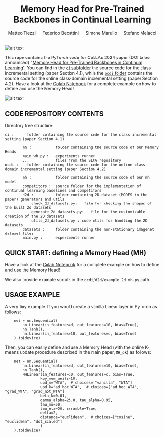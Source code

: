 
<div align="center">
  
  <div>
  <h1>Memory Head for Pre-Trained Backbones in Continual Learning</h1>
  </div>

  <div>
      Matteo Tiezzi &emsp; Federico Becattini &emsp; Simone Marullo &emsp; Stefano Melacci
  </div>
  <br/>

</div>

![alt text](img/mh.png "Memory Head")


This repo contains the PyTorch code for CoLLAs 2024 paper  (DOI to be announced) "[Memory Head for Pre-Trained Backbones in Continual Learning](https://lifelong-ml.cc/Conferences/2024/acceptedpapersandvideos/conf-2024-1)".
You can find in the [`ci` subfolder](https://github.com/sailab-code/memory_head/tree/main/ci) the source code for the class incremental setting (paper Section 4.1), while the [`ocdi` folder](https://github.com/sailab-code/memory_head/tree/main/ocdi) contains the source code for the online class-domain incremental setting (paper Section 4.2). Have a look at the [Colab Notebook](https://github.com/sailab-code/memory_head/blob/main/mh_example.ipynb) for a complete example on how to define and use the Memory Head!



![alt text](img/dec.png "Decision boundaries")

CODE REPOSITORY CONTENTS
------------------------
Directory tree structure:

    ci :      folder containing the source code for the class incremental setting (paper Section 4.1)

            mh :           folder containing the source code of our Memory Heads
            main_wb.py :   experiments runner
            ...            files from the SLCA repository
    ocdi :    folder containing the source code for the online class-domain incremental setting (paper Section 4.2)
    
            mh :           folder containing the source code of our mh model
            competitors :  source folder for the implementation of continual learning baselines and competitors  
            d2d :          folder containing 2D dataset (MODES in the paper) generators and utils
                check_2d_datasets.py:   file for checking the shapes of the built 2d datasets
                generate_2d_datasets.py:   file for the customizable creation of the 2D datasets
                utils_2d_datasets.py : code utils for handling the 2D datasets 
            datasets :     folder containing the non-stationary imagenet dataset files    
            main.py :      experiments runner


QUICK START: defining a Memory Head (MH)
--------------------------
Have a look at the [Colab Notebook](https://github.com/sailab-code/memory_head/blob/main/mh_example.ipynb) for a complete example on how to define and use the Memory Head!

We also provide example scripts in the `ocdi/d2d/example_2d_mh.py` path. 


USAGE EXAMPLE
-------------

A very tiny example. If you would create a vanilla Linear layer in PyTorch as follows:

        net = nn.Sequential(
            nn.Linear(in_features=d, out_features=10, bias=True),
            nn.Tanh(),
            nn.Linear(in_features=10, out_features=c, bias=True)
        ).to(device)


Then, you can easily define and use a Memory Head (with the online K-means update procedure described in the main paper, `MH_ok`) as follows:

        net = nn.Sequential(
            nn.Linear(in_features=d, out_features=10, bias=True),
            nn.Tanh(),
            MHLinear(in_features=10, out_features=c, bias=True,
                    key_mem_units=10,
                    upd_m="WTA",  # choices=["vanilla", "WTA"]
                    upd_k="ad_hoc_WTA",  # choices=["ad_hoc_WTA", "grad_WTA", "grad_not_WTA"]
                    beta_k=0.01,
                    gamma_alpha=25.0, tau_alpha=0.95,
                    tau_mu=50,
                    tau_eta=50, scramble=True,
                    delta=2,
                    distance="euclidean",  # choices=["cosine", "euclidean", "dot_scaled"]
                    )
        ).to(device)


